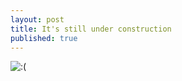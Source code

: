 ```yaml
---
layout: post
title: It's still under construction
published: true
---
```


![:(]({{site.baseurl}}/_posts/under-construction.jpg)

